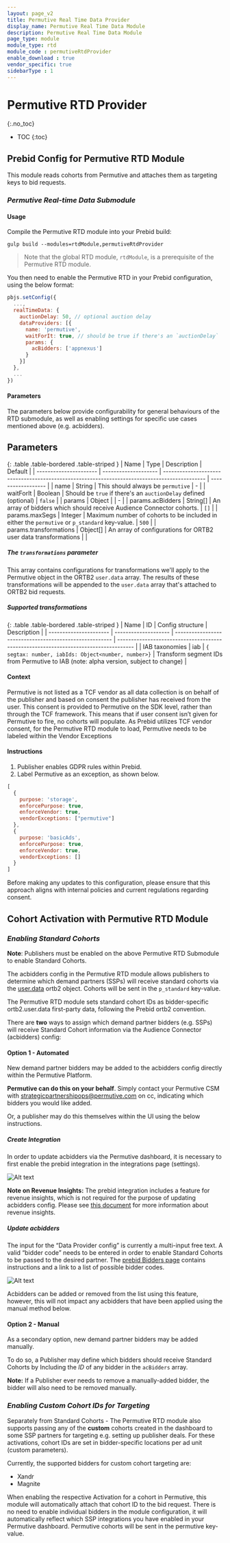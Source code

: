 ```yaml
---
layout: page_v2
title: Permutive Real Time Data Provider
display_name: Permutive Real Time Data Module
description: Permutive Real Time Data Module
page_type: module
module_type: rtd
module_code : permutiveRtdProvider
enable_download : true
vendor_specific: true
sidebarType : 1
---
```


# Permutive RTD Provider
{:.no_toc}

* TOC
{:toc}

## Prebid Config for Permutive RTD Module

This module reads cohorts from Permutive and attaches them as targeting keys to bid requests.

### _Permutive Real-time Data Submodule_

#### Usage
Compile the Permutive RTD module into your Prebid build:
```
gulp build --modules=rtdModule,permutiveRtdProvider
```

> Note that the global RTD module, `rtdModule`, is a prerequisite of the Permutive RTD module.

You then need to enable the Permutive RTD in your Prebid configuration, using the below format:

```javascript
pbjs.setConfig({
  ...,
  realTimeData: {
    auctionDelay: 50, // optional auction delay
    dataProviders: [{
      name: 'permutive',
      waitForIt: true, // should be true if there's an `auctionDelay`
      params: {
        acBidders: ['appnexus']
      }
    }]
  },
  ...
})
```

#### Parameters

The parameters below provide configurability for general behaviours of the RTD submodule,
as well as enabling settings for specific use cases mentioned above (e.g. acbidders).

## Parameters

{: .table .table-bordered .table-striped }
| Name                   | Type                 | Description                                                                                   | Default            |
| ---------------------- | -------------------- | --------------------------------------------------------------------------------------------- | ------------------ |
| name                   | String               | This should always be `permutive`                                                             | -                  |
| waitForIt              | Boolean              | Should be `true` if there's an `auctionDelay` defined (optional)                              | `false`            |
| params                 | Object               |                                                                                               | -                  |
| params.acBidders       | String[]             | An array of bidders which should receive Audience Connector cohorts.                          | `[]`               |
| params.maxSegs         | Integer              | Maximum number of cohorts to be included in either the `permutive` or `p_standard` key-value. | `500`              |
| params.transformations | Object[]             | An array of configurations for ORTB2 user data transformations                                |                    |

##### The `transformations` parameter

This array contains configurations for transformations we'll apply to the Permutive object in the ORTB2 `user.data` array. The results of these transformations will be appended to the `user.data` array that's attached to ORTB2 bid requests.

##### Supported transformations

{: .table .table-bordered .table-striped }
| Name                   | ID                   | Config structure                                        | Description                                                                          |
| ---------------------- | -------------------- | ------------------------------------------------------- | ------------------------------------------------------------------------------------ |
| IAB taxonomies         | iab                  | ```{ segtax: number, iabIds: Object<number, number>}``` | Transform segment IDs from Permutive to IAB (note: alpha version, subject to change) |

#### Context

Permutive is not listed as a TCF vendor as all data collection is on behalf of the publisher and based on consent the publisher has received from the user.
This consent is provided to Permutive on the SDK level, rather than through the TCF framework.
This means that if user consent isn’t given for Permutive to fire, no cohorts will populate.
As Prebid utilizes TCF vendor consent, for the Permutive RTD module to load, Permutive needs to be labeled within the Vendor Exceptions

#### Instructions

1. Publisher enables GDPR rules within Prebid.
2. Label Permutive as an exception, as shown below.
```javascript
[
  {
    purpose: 'storage',
    enforcePurpose: true,
    enforceVendor: true,
    vendorExceptions: ["permutive"]
  },
  {
    purpose: 'basicAds',
    enforcePurpose: true,
    enforceVendor: true,
    vendorExceptions: []
  }
]
```

Before making any updates to this configuration, please ensure that this approach aligns with internal policies and current regulations regarding consent.

## Cohort Activation with Permutive RTD Module

### _Enabling Standard Cohorts_

**Note**: Publishers must be enabled on the above Permutive RTD Submodule to enable Standard Cohorts.

The acbidders config in the Permutive RTD module allows publishers to determine which demand partners (SSPs) will receive standard cohorts via the <u>user.data</u> ortb2 object. Cohorts will be sent in the `p_standard` key-value.

The Permutive RTD module sets standard cohort IDs as bidder-specific ortb2.user.data first-party data, following the Prebid ortb2 convention.

There are **two** ways to assign which demand partner bidders (e.g. SSPs) will receive Standard Cohort information via the Audience Connector (acbidders) config:

#### Option 1 - Automated

New demand partner bidders may be added to the acbidders config directly within the Permutive Platform.

**Permutive can do this on your behalf**. Simply contact your Permutive CSM with strategicpartnershipops@permutive.com on cc,
indicating which bidders you would like added.

Or, a publisher may do this themselves within the UI using the below instructions.

##### Create Integration

In order to update acbidders via the Permutive dashboard,
it is necessary to first enable the prebid integration in the integrations page (settings).

![Alt text](/assets/images/dev-docs/modules/permutiveRtdProvider-integration-create.png?raw=true "Permutive Prebid integration - create")

**Note on Revenue Insights:** The prebid integration includes a feature for revenue insights,
which is not required for the purpose of updating acbidders config.
Please see [this document](https://support.permutive.com/hc/en-us/articles/360019044079-Revenue-Insights) for more information about revenue insights.

##### Update acbidders

The input for the “Data Provider config” is currently a multi-input free text.
A valid “bidder code” needs to be entered in order to enable Standard Cohorts to be passed to the desired partner.
The [prebid Bidders page](https://docs.prebid.org/dev-docs/bidders.html) contains instructions and a link to a list of possible bidder codes.

![Alt text](/assets/images/dev-docs/modules/permutiveRtdProvider-integration-update.png?raw=true "Permutive Prebid integration - update")

Acbidders can be added or removed from the list using this feature, however, this will not impact any acbidders that have been applied using the manual method below.

#### Option 2 - Manual

As a secondary option, new demand partner bidders may be added manually.

To do so, a Publisher may define which bidders should receive Standard Cohorts by
Including the _ID_ of any bidder in the `acBidders` array.

**Note:** If a Publisher ever needs to remove a manually-added bidder, the bidder will also need to be removed manually.

### _Enabling Custom Cohort IDs for Targeting_

Separately from Standard Cohorts - The Permutive RTD module also supports passing any of the **custom** cohorts created in the dashboard to some SSP partners for targeting
e.g. setting up publisher deals. For these activations, cohort IDs are set in bidder-specific locations per ad unit (custom parameters).

Currently, the supported bidders for custom cohort targeting are:

- Xandr
- Magnite

When enabling the respective Activation for a cohort in Permutive, this module will automatically attach that cohort ID to the bid request.
There is no need to enable individual bidders in the module configuration, it will automatically reflect which SSP integrations you have enabled in your Permutive dashboard.
Permutive cohorts will be sent in the permutive key-value.
